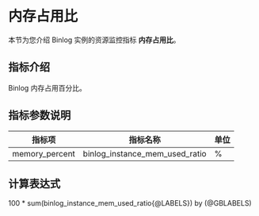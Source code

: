 # 内存占用比

本节为您介绍 Binlog 实例的资源监控指标 **内存占用比**。

## 指标介绍

Binlog 内存占用百分比。

## 指标参数说明

| **指标项** |   **指标名称**    | **单位** |
|---------|---------------|--------|
| memory_percent     | binlog_instance_mem_used_ratio | %      |

## 计算表达式

100 * sum(binlog_instance_mem_used_ratio{@LABELS}) by (@GBLABELS)
